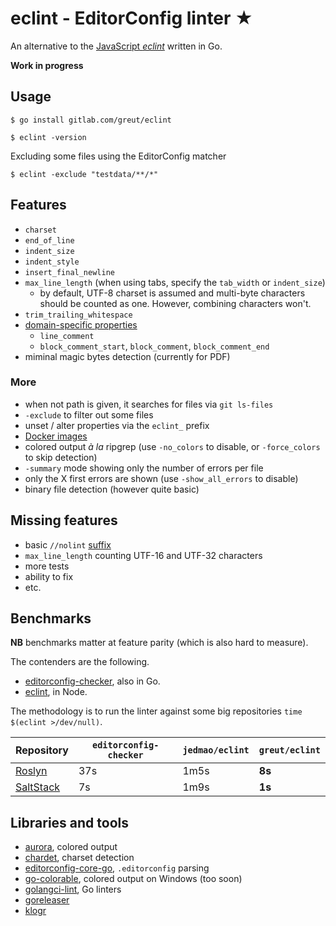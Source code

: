 # eclint - EditorConfig linter ★

An alternative to the [JavaScript _eclint_](https://github.com/jedmao/eclint) written in Go.

**Work in progress**

## Usage

```
$ go install gitlab.com/greut/eclint

$ eclint -version
```

Excluding some files using the EditorConfig matcher

```
$ eclint -exclude "testdata/**/*"
```

## Features

- `charset`
- `end_of_line`
- `indent_size`
- `indent_style`
- `insert_final_newline`
- `max_line_length` (when using tabs, specify the `tab_width` or `indent_size`)
    - by default, UTF-8 charset is assumed and multi-byte characters should be
    counted as one. However, combining characters won't.
- `trim_trailing_whitespace`
- [domain-specific properties][dsl]
    - `line_comment`
    - `block_comment_start`, `block_comment`, `block_comment_end`
- miminal magic bytes detection (currently for PDF)

### More

- when not path is given, it searches for files via `git ls-files`
- `-exclude` to filter out some files
- unset / alter properties via the `eclint_` prefix
- [Docker images](https://hub.docker.com/r/greut/eclint)
- colored output _à la_ ripgrep (use `-no_colors` to disable, or `-force_colors` to skip detection)
- `-summary` mode showing only the number of errors per file
- only the X first errors are shown (use `-show_all_errors` to disable)
- binary file detection (however quite basic)

## Missing features

- basic `//nolint` [suffix](https://github.com/golangci/golangci-lint#nolint)
- `max_line_length` counting UTF-16 and UTF-32 characters
- more tests
- ability to fix
- etc.

## Benchmarks

**NB** benchmarks matter at feature parity (which is also hard to measure).

The contenders are the following.

- [editorconfig-checker](https://github.com/editorconfig-checker/editorconfig-checker), also in Go.
- [eclint](https://github.com/jedmao/eclint), in Node.

The methodology is to run the linter against some big repositories `time $(eclint >/dev/null)`.

| Repository | `editorconfig-checker` | `jedmao/eclint` | `greut/eclint` |
|------------|------------------------|-----------------|----------|
| [Roslyn](https://github.com/dotnet/roslyn) | 37s | 1m5s | **8s** |
| [SaltStack](https://github.com/saltstack/salt) | 7s | 1m9s |  **1s** |

## Libraries and tools

- [aurora](https://github.com/logrusorgru/aurora), colored output
- [chardet](https://github.com/gogs/chardet), charset detection
- [editorconfig-core-go](https://github.com/editorconfig/editorconfig-core-go), `.editorconfig` parsing
- [go-colorable](https://github.com/mattn/go-colorable), colored output on Windows (too soon)
- [golangci-lint](https://github.com/golangci/golangci-lint), Go linters
- [goreleaser](https://goreleaser.com/)
- [klogr](https://github.com/kubernetes/klog/tree/master/klogr)

[dsl]: https://github.com/editorconfig/editorconfig/wiki/EditorConfig-Properties#ideas-for-domain-specific-properties
